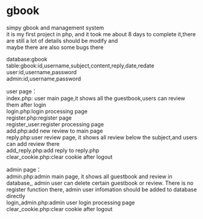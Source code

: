 # gbook
simpy gbook and management system<br>
it is my first project in php, and it took me about 8 days to complete it,there are still a lot of details should be modify and <br>
maybe there are also some bugs there<br>

database:gbook<br>
table:gbook:id,username,subject,content,reply,date,redate<br>
      user:id,username,password<br>
      admin:id,username,password<br>
      
      
user page：<br>
index.php: user main page,it shows all the guestbook,users can review them after login<br>
login.php:login processing page<br>
register.php:register page<br>
register_user:register processing page <br>
add.php:add new review to main page<br>
reply.php:user review page, it shows all review below the subject,and users can add review there<br>
add_reply.php:add reply to reply.php<br>
clear_cookie.php:clear cookie after logout<br>

admin page：<br>
admin.php:admin main page, it shows all guestbook and review in database,, admin user can delete certain guestbook or review. There is no <br>
register function there, admin user infomation should be added to database directly<br>
login_admin.php:admin user login processing page<br>
clear_cookie.php:clear cookie after logout<br>
